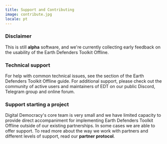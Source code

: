 ```yaml
---
title: Support and Contributing
image: contribute.jpg
locale: pt
---
```


### Disclaimer

This is still **alpha** software, and we're currently collecting early feedback on the usability of the Earth Defenders Toolkit Offline.

### Technical support

For help with common technical issues, see the section of the <app-button :inline="true" localUrl=":8086">Earth Defenders Toolkit Offline guide</app-button>. For additional support, please check out the community of active users and maintainers of EDT on our public Discord, Telegram group and online forum.

<app-button :color="true" link="https://forum.earthdefenderstoolkit.com/" text="EDT Forum"></app-button>

<app-button font="white" color="#7289DA" link="https://discord.gg/KWRFDh3v73" text="Discord"></app-button>

<app-button font="white" color="#0088CC" link="https://t.me/+3t9fPkrkg4oxNjU5" text="Telegram"></app-button>

### Support starting a project

Digital Democracy's core team is very small and we have limited capacity to provide direct accompaniment for implementing Earth Defenders Toolkit Offline outside of our existing partnerships. In some cases we are able to offer support. To read more about the way we work with partners and different levels of support, read our **partner protocol**.

<app-button color="rgb(26, 162, 212)" link="https://drive.google.com/file/d/1c9C1-6v1EHKnfrYDsBn3VNu5qS_pUNMC/view" text="Partner protocol"></app-button>
